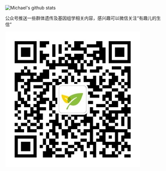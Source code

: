 

![Michael's github stats](https://github-readme-stats.vercel.app/api?username=yunmika&show_icons=true&count_private=true&hide=prs)

公众号推送一些群体遗传及基因组学相关内容，感兴趣可以微信关注“有趣儿的生信”

![image](./img/wx.jpg)